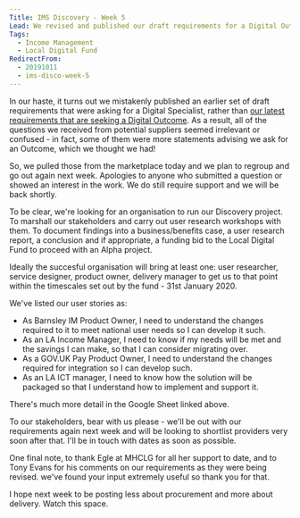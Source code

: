 ```yaml
---
Title: IMS Discovery - Week 5
Lead: We revised and published our draft requirements for a Digital Outcome this week and then promptly withdrew them!
Tags: 
  - Income Management
  - Local Digital Fund
RedirectFrom:
  - 20191011
  - ims-disco-week-5
---
```


In our haste, it turns out we mistakenly published an earlier set of draft requirements that were asking for a Digital Specialist, rather than [our latest requirements that are seeking a Digital Outcome](https://docs.google.com/spreadsheets/d/1MkzvoOmTRZtSGT18-xSNxeOWNiPkZG7phRg0BUPJsI4). As a result, all of the questions we received from potential suppliers seemed irrelevant or confused - in fact, some of them were more statements advising we ask for an Outcome, which we thought we had!

So, we pulled those from the marketplace today and we plan to regroup and go out again next week. Apologies to anyone who submitted a question or showed an interest in the work. We do still require support and we will be back shortly.

To be clear, we're looking for an organisation to run our Discovery project. To marshall our stakeholders and carry out user research workshops with them. To document findings into a business/benefits case, a user research report, a conclusion and if appropriate, a funding bid to the Local Digital Fund to proceed with an Alpha project.

Ideally the succesful organisation will bring at least one: user researcher, service designer, product owner, delivery manager to get us to that point within the timescales set out by the fund - 31st January 2020.

We've listed our user stories as:

* As Barnsley IM Product Owner, I need to understand the changes required to it to meet national user needs so I can develop it such.
* As an LA Income Manager, I need to know if my needs will be met and the savings I can make, so that I can consider migrating over.
* As a GOV.UK Pay Product Owner, I need to understand the changes required for integration so I can develop such.
* As an LA ICT manager, I need to know how the solution will be packaged so that I understand how to implement and support it.

There's much more detail in the Google Sheet linked above.

To our stakeholders, bear with us please - we'll be out with our requirements again next week and will be looking to shortlist providers very soon after that. I'll be in touch with dates as soon as possible.

One final note, to thank Egle at MHCLG for all her support to date, and to Tony Evans for his comments on our requirements as they were being revised. we've found your input extremely useful so thank you for that.

I hope next week to be posting less about procurement and more about delivery. Watch this space.